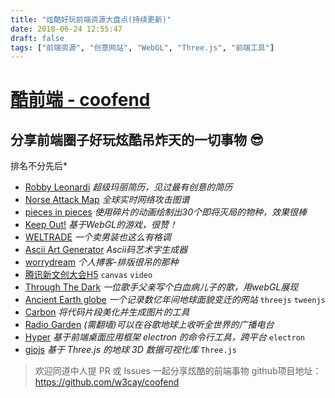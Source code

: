 ```yaml
---
title: "炫酷好玩前端资源大盘点(持续更新)"
date: 2018-06-24 12:55:47
draft: false
tags: ["前端资源", "创意网站", "WebGL", "Three.js", "前端工具"]
---
```


#  [酷前端 - coofend](https://github.com/w3cay/coofend) 

分享前端圈子好玩炫酷吊炸天的一切事物 😎
----
排名不分先后*


- [Robby Leonardi](http://rleonardi.com/interactive-resume/)  *超级玛丽简历，见过最有创意的简历*
- [Norse Attack Map](http://map.norsecorp.com/)    *全球实时网络攻击图谱*
- [pieces in pieces](http://species-in-pieces.com/)   *使用碎片的动画绘制出30个即将灭局的物种，效果很棒*
- [Keep Out!](http://www.playkeepout.com/)    *基于WebGL的游戏，很赞！*
- [WELTRADE](http://pro.weltrade.com/en/intro)   *一个卖男装也这么有格调*
- [Ascii Art Generator](https://asciiartgen.now.sh/?s=Bright&style=block)   *Ascii码艺术字生成器*
- [worrydream](http://worrydream.com/)   *个人搏客-排版很吊的那种*
- [腾讯新文创大会H5](http://up.qq.com/act/a20180418up/index.html) ``` canvas ``` ``` video ```
- [Through The Dark](https://throughthedark.withgoogle.com/)   *一位歌手父亲写个白血病儿子的歌，用webGL展现*
- [Ancient Earth globe](http://dinosaurpictures.org/ancient-earth)   *一个记录数亿年间地球面貌变迁的网站* ``` threejs ``` ```tweenjs``` 
- [Carbon](https://carbon.now.sh/)   *将代码片段美化并生成图片的工具*
- [Radio Garden](http://radio.garden/)  *(需翻墙)可以在谷歌地球上收听全世界的广播电台* 
- [Hyper](https://hyper.is/)  *基于前端桌面应用框架 electron 的命令行工具，跨平台*  ``` electron ``` 
- [giojs](http://giojs.org/html/playground.html)  *基于 Three.js 的地球 3D 数据可视化库*  ``` Three.js ``` 


> 欢迎同道中人提 PR 或 Issues 一起分享炫酷的前端事物
> github项目地址： https://github.com/w3cay/coofend